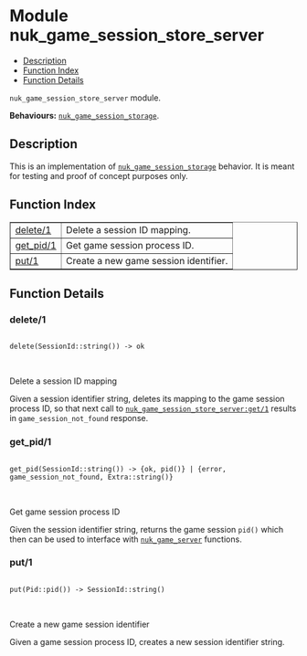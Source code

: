 

# Module nuk_game_session_store_server #
* [Description](#description)
* [Function Index](#index)
* [Function Details](#functions)

`nuk_game_session_store_server` module.

__Behaviours:__ [`nuk_game_session_storage`](nuk_game_session_storage.md).

<a name="description"></a>

## Description ##
This is an implementation of [`nuk_game_session_storage`](nuk_game_session_storage.md) behavior. It
is meant for testing and proof of concept purposes only.<a name="index"></a>

## Function Index ##


<table width="100%" border="1" cellspacing="0" cellpadding="2" summary="function index"><tr><td valign="top"><a href="#delete-1">delete/1</a></td><td>Delete a session ID mapping.</td></tr><tr><td valign="top"><a href="#get_pid-1">get_pid/1</a></td><td>Get game session process ID.</td></tr><tr><td valign="top"><a href="#put-1">put/1</a></td><td>Create a new game session identifier.</td></tr></table>


<a name="functions"></a>

## Function Details ##

<a name="delete-1"></a>

### delete/1 ###

<pre><code>
delete(SessionId::string()) -&gt; ok
</code></pre>
<br />

Delete a session ID mapping

Given a session identifier string, deletes its mapping to the game session
process ID, so that next call to [`nuk_game_session_store_server:get/1`](nuk_game_session_store_server.md#get-1)
results in `game_session_not_found` response.

<a name="get_pid-1"></a>

### get_pid/1 ###

<pre><code>
get_pid(SessionId::string()) -&gt; {ok, pid()} | {error, game_session_not_found, Extra::string()}
</code></pre>
<br />

Get game session process ID

Given the session identifier string, returns the game session `pid()` which
then can be used to interface with [`nuk_game_server`](nuk_game_server.md) functions.

<a name="put-1"></a>

### put/1 ###

<pre><code>
put(Pid::pid()) -&gt; SessionId::string()
</code></pre>
<br />

Create a new game session identifier

Given a game session process ID, creates a new session identifier string.

